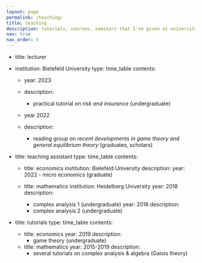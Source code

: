 ```yaml
---
layout: page
permalink: /teaching/
title: teaching
description: tutorials, courses, seminars that I've given at universities
nav: true
nav_order: 5
---
```


- title: lecturer
- institution: Bielefeld University
  type: time_table
  contents:
    - year: 2023
    - description:
      - practical tutorial on *risk and insurance* (undergraduate)
     
    - year 2022
    - description:
      - reading group on *recent developments in game theory and general equilibrium theory* (graduates, scholars)

- title: teaching assistant
  type: time_table
  contents:
    - title: economics
      institution: Bielefeld University
      description:
        year: 2022
          - micro economics (graduate)

    - title: mathematics
      institution: Heidelberg University
      year: 2018
      description:
        - complex analysis 1 (undergraduate)
      year: 2016
      description:
        - complex analysis 2 (undergraduate)

- title: tutorials
  type: time_table
  contents:
    - title: economics
      year: 2019
      description:
        - game theory (undergraduate)
    - title: mathematics
      year: 2015-2019
      description:
        - several tutorials on complex analysis \& algebra (Galois theory)
